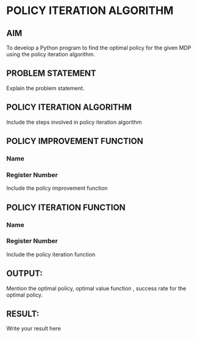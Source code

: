 # POLICY ITERATION ALGORITHM

## AIM
To develop a Python program to find the optimal policy for the given MDP using the policy iteration algorithm.

## PROBLEM STATEMENT
Explain the problem statement.

## POLICY ITERATION ALGORITHM
Include the steps involved in policy iteration algorithm

## POLICY IMPROVEMENT FUNCTION
### Name
### Register Number
Include the policy improvement function

## POLICY ITERATION FUNCTION
### Name
### Register Number
Include the policy iteration function

## OUTPUT:
Mention the optimal policy, optimal value function , success rate for the optimal policy.

## RESULT:

Write your result here
